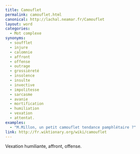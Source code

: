 ```yaml
---
title: Camouflet
permalink: camouflet.html
canonical: http://lachal.neamar.fr/Camouflet
layout: word
categories:
  - Mot complexe
synonyms:
  - soufflet
  - injure
  - calomnie
  - affront
  - offense
  - outrage
  - grossièreté
  - insolence
  - insulte
  - invective
  - impolitesse
  - sarcasme
  - avanie
  - mortification
  - humiliation
  - vexation
  - attentat.
examples:
  - "M.Millon, un petit camouflet tendance pamphlétaire ?"
link: http://fr.wiktionary.org/wiki/camouflet
---
```


Vexation humiliante, affront, offense.

